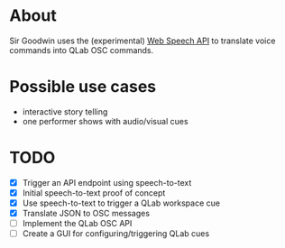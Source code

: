# About
Sir Goodwin uses the (experimental) [Web Speech API](https://developer.mozilla.org/en-US/docs/Web/API/Web_Speech_API) to translate voice commands into QLab OSC commands.

# Possible use cases
- interactive story telling
- one performer shows with audio/visual cues

# TODO 
- [X] Trigger an API endpoint using speech-to-text
- [X] Initial speech-to-text proof of concept
- [X] Use speech-to-text to trigger a QLab workspace cue
- [X] Translate JSON to OSC messages
- [ ] Implement the QLab OSC API
- [ ] Create a GUI for configuring/triggering QLab cues
